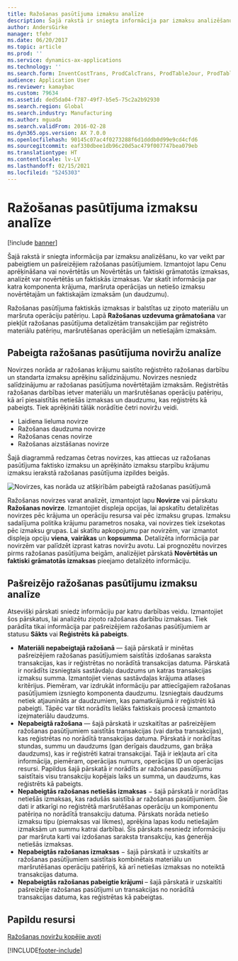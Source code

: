 ```yaml
---
title: Ražošanas pasūtījuma izmaksu analīze
description: Šajā rakstā ir sniegta informācija par izmaksu analizēšanu, ko var veikt par pabeigtiem un pašreizējiem ražošanas pasūtījumiem. Izmantojot lapu Cenu aprēķināšana vai novērtētās un Novērtētās un faktiski grāmatotās izmaksas, analizēt var novērtētās un faktiskās izmaksas. Var skatīt informācija par katra komponenta krājuma, maršruta operācijas un netiešo izmaksu novērtētajām un faktiskajām izmaksām (un daudzumu).
author: AndersGirke
manager: tfehr
ms.date: 06/20/2017
ms.topic: article
ms.prod: ''
ms.service: dynamics-ax-applications
ms.technology: ''
ms.search.form: InventCostTrans, ProdCalcTrans, ProdTableJour, ProdTableListPage, ProdSetupHistoricalCost
audience: Application User
ms.reviewer: kamaybac
ms.custom: 79634
ms.assetid: ded5da04-f787-49f7-b5e5-75c2a2b92930
ms.search.region: Global
ms.search.industry: Manufacturing
ms.author: mguada
ms.search.validFrom: 2016-02-28
ms.dyn365.ops.version: AX 7.0.0
ms.openlocfilehash: 90145c07ac4f0273288f6d1dddb0d99e9cd4cfd6
ms.sourcegitcommit: eaf330dbee1db96c20d5ac479f007747bea079eb
ms.translationtype: HT
ms.contentlocale: lv-LV
ms.lasthandoff: 02/15/2021
ms.locfileid: "5245303"
---
```

# <a name="production-order-cost-analysis"></a>Ražošanas pasūtījuma izmaksu analīze

[!include [banner](../includes/banner.md)]

Šajā rakstā ir sniegta informācija par izmaksu analizēšanu, ko var veikt par pabeigtiem un pašreizējiem ražošanas pasūtījumiem. Izmantojot lapu Cenu aprēķināšana vai novērtētās un Novērtētās un faktiski grāmatotās izmaksas, analizēt var novērtētās un faktiskās izmaksas. Var skatīt informācija par katra komponenta krājuma, maršruta operācijas un netiešo izmaksu novērtētajām un faktiskajām izmaksām (un daudzumu).

Ražošanas pasūtījuma faktiskās izmaksas ir balstītas uz ziņoto materiālu un maršruta operāciju patēriņu. Lapā **Ražošanas uzdevuma grāmatošana** var piekļūt ražošanas pasūtījuma detalizētām transakcijām par reģistrēto materiālu patēriņu, maršrutēšanas operācijām un netiešajām izmaksām.

## <a name="variance-analysis-for-a-completed-production-order"></a>Pabeigta ražošanas pasūtījuma noviržu analīze
Novirzes norāda ar ražošanas krājumu saistīto reģistrēto ražošanas darbību un standarta izmaksu aprēķinu salīdzinājumu. Novirzes nesniedz salīdzinājumu ar ražošanas pasūtījuma novērtētajām izmaksām. Reģistrētās ražošanas darbības ietver materiālu un maršrutēšanas operāciju patēriņu, kā arī piesaistītās netiešās izmaksas un daudzumu, kas reģistrēts kā pabeigts. Tiek aprēķināti tālāk norādītie četri noviržu veidi.

-   Laidiena lieluma novirze
-   Ražošanas daudzuma novirze
-   Ražošanas cenas novirze
-   Ražošanas aizstāšanas novirze

Šajā diagrammā redzamas četras novirzes, kas attiecas uz ražošanas pasūtījuma faktisko izmaksu un aprēķināto izmaksu starpību krājumu izmaksu ierakstā ražošanas pasūtījuma izpildes beigās. 

![Novirzes, kas norāda uz atšķirībām pabeigtā ražošanas pasūtījumā](./media/control.jpg) 

Ražošanas novirzes varat analizēt, izmantojot lapu **Novirze** vai pārskatu **Ražošanas novirze**. Izmantojiet displeja opcijas, lai apskatītu detalizētas novirzes pēc krājuma un operāciju resursa vai pēc izmaksu grupas. Izmaksu sadalījuma politika krājumu parametros nosaka, vai novirzes tiek izsekotas pēc izmaksu grupas. Lai skatītu apkopojumu par novirzēm, var izmantot displeja opciju **viena**, **vairākas** un **kopsumma**. Detalizēta informācija par novirzēm var palīdzēt izprast katras noviržu avotu. Lai prognozētu novirzes pirms ražošanas pasūtījuma beigām, analizējiet pārskatā **Novērtētās un faktiski grāmatotās izmaksas** pieejamo detalizēto informāciju.

## <a name="cost-analysis-for-current-production-orders"></a>Pašreizējo ražošanas pasūtījumu izmaksu analīze
Atsevišķi pārskati sniedz informāciju par katru darbības veidu. Izmantojiet šos pārskatus, lai analizētu ziņoto ražošanas darbību izmaksas. Tiek parādīta tikai informācija par pašreizējiem ražošanas pasūtījumiem ar statusu **Sākts** vai **Reģistrēts kā pabeigts**.

-   **Materiāli nepabeigtajā ražošanā** — šajā pārskatā ir minētas pašreizējiem ražošanas pasūtījumiem saistītās izdošanas saraksta transakcijas, kas ir reģistrētas no norādītā transakcijas datuma. Pārskatā ir norādīts izsniegtais sastāvdaļu daudzums un katras transakcijas izmaksu summa. Izmantojiet vienas sastāvdaļas krājuma atlases kritērijus. Piemēram, var izdrukāt informāciju par attiecīgajiem ražošanas pasūtījumiem izsniegto komponenta daudzumu. Izsniegtais daudzums netiek atjaunināts ar daudzumiem, kas pamatkrājumā ir reģistrēti kā pabeigti. Tāpēc var tikt norādīts lielāks faktiskais procesā izmantoto izejmateriālu daudzums.
-   **Nepabeigtā ražošana** — šajā pārskatā ir uzskaitītas ar pašreizējiem ražošanas pasūtījumiem saistītās transakcijas (vai darba transakcijas), kas reģistrētas no norādītā transakcijas datuma. Pārskatā ir norādītas stundas, summu un daudzums (gan derīgais daudzums, gan brāķa daudzums), kas ir reģistrēti katrai transakcijai. Tajā ir iekļauta arī cita informācija, piemēram, operācijas numurs, operācijas ID un operācijas resursi. Papildus šajā pārskatā ir norādīts ar ražošanas pasūtījumu saistītais visu transakciju kopējais laiks un summa, un daudzums, kas reģistrēts kā pabeigts.
-   **Nepabeigtās ražošanas netiešās izmaksas** − šajā pārskatā ir norādītas netiešās izmaksas, kas radušās saistībā ar ražošanas pasūtījumiem. Šie dati ir atkarīgi no reģistrētā maršrutēšanas operāciju un komponentu patēriņa no norādītā transakciju datuma. Pārskats norāda netiešo izmaksu tipu (piemaksas vai likmes), aprēķina lapas kodu netiešajām izmaksām un summu katrai darbībai. Šis pārskats nesniedz informāciju par maršruta karti vai izdošanas saraksta transakciju, kas ģenerēja netiešās izmaksas.
-   **Nepabeigtās ražošanas izmaksas** − šajā pārskatā ir uzskaitīts ar ražošanas pasūtījumiem saistītais kombinētais materiālu un maršrutēšanas operāciju patēriņš, kā arī netiešas izmaksas no noteiktā transakcijas datuma.
-   **Nepabeigtās ražošanas pabeigtie krājumi** – šajā pārskatā ir uzskaitīti pašreizējie ražošanas pasūtījumi un transakcijas no norādītā transakcijas datuma, kas reģistrētas kā pabeigtas.


<a name="additional-resources"></a>Papildu resursi
--------

[Ražošanas noviržu kopējie avoti](common-sources-of-production-variances.md)





[!INCLUDE[footer-include](../../includes/footer-banner.md)]